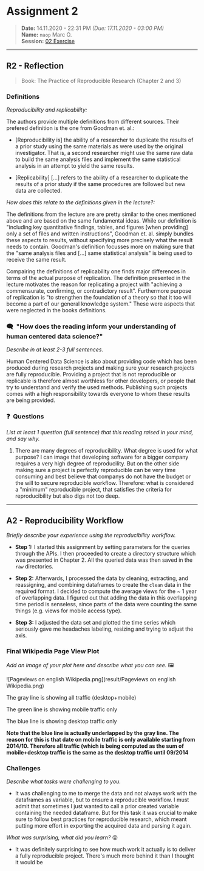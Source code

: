 # Assignment 2
> **Date:** 14.11.2020 - 22:31 PM *(Due: 17.11.2020 - 03:00 PM)*  
> **Name:** `maop` Marc O.  
> **Session:** [02 Exercise](https://github.com/FUB-HCC/hcds-winter-2020/wiki/02_exercise)   
----

## R2 - Reflection
> Book: The Practice of Reproducible Research (Chapter 2 and 3)

### Definitions

_Reproducibility and replicability:_

The authors provide multiple definitions from different sources. Their prefered definition is the one from Goodman et. al.:
* \[Reproducibility is\] the ability of a researcher to duplicate the results of a prior study using the same materials as were used by the original investigator. That is, a second researcher might use the same raw data to build the same analysis files and implement the same statistical analysis in an attempt to yield the same results. 

* \[Replicability\] \[...\] refers to the ability of a researcher to duplicate the results of a prior study if the same procedures are followed but new data are collected.


_How does this relate to the definitions given in the lecture?:_ 

The definitions from the lecture are are pretty similar to the ones mentioned above and are based on the same fundamental ideas. While our definition is "including key quantitative findings, tables, and figures \[when providing\] only a set of files and written instructions", Goodman et. al. simply bundles these aspects to results, without specifying more precisely what the result needs to contain. Goodman's definition focusses more on making sure that the "same analysis files and \[...\] same statistical analysis" is being used to receive the same result.  

Compairing the definitions of replicability one finds major differences in terms of the actual purpose of replication. The definition presented in the lecture motivates the reason for replicating a project with "achieving a commensurate, confirming, or contradictory result". Furthermore purpose of replication is "to strengthen the foundation of a theory so that it too will become a part of our general knowledge system." These were aspects that were neglected in the books definitions.


### 🗨️&nbsp; "How does the reading inform your understanding of human centered data science?"  
_Describe in at least 2-3 full sentences._

Human Centered Data Science is also about providing code which has been produced during research projects and making sure your research projects are fully reproducible. Providing a project that is not reproducible or replicable is therefore almost worthless for other developers, or people that try to understand and verify the used methods. Publishing such projects comes with a high responsibility towards everyone to whom these results are being provided.

### ❓&nbsp; Questions
_List at least 1 question (full sentence) that this reading raised in your mind, and say why._

1. There are many degrees of reproducibility. What degree is used for what purpose? I can image that developing software for a bigger company requires a very high degree of reproducility. But on the other side making sure a project is perfectly reproducible can be very time consuming and best believe that companys do not have the budget or the will to secure reproducible workflow. Therefore: what is considered a "minimum" reproducible project, that satisfies the criteria for reproducibility but also digs not too deep.

***

## A2 - Reproducibility Workflow
_Briefly describe your experience using the reproducibility workflow._

* **Step 1:** I started this assignment by setting parameters for the queries through the APIs. I then proceeded to create a directory structure which was presented in Chapter 2. All the queried data was then saved in the `raw` directories.

* **Step 2:** Afterwards, I processed the data by cleaning, extracting, and reassigning, and combining dataframes to create the `clean` data in the required format. I decided to compute the average views for the ~ 1 year of overlapping data. I figured out that adding the data in this overlapping time period is senseless, since parts of the data were counting the same things (e.g. views for mobile access type).

* **Step 3:** I adjusted the data set and plotted the time series which seriously gave me headaches labeling, resizing and trying to adjust the axis.

### Final Wikipedia Page View Plot
_Add an image of your plot here and describe what you can see._ 🖼️ 

![Pageviews on english Wikipedia.png](result/Pageviews on english Wikipedia.png)

The gray line is showing all traffic (desktop+mobile)

The green line is showing mobile traffic only

The blue line is showing desktop traffic only

**Note that the blue line is actually underlapped by the gray line. The reason for this is that date on mobile traffic is only available starting from 2014/10. Therefore all traffic (which is being computed as the sum of mobile+desktop traffic is the same as the desktop traffic until 09/2014**

### Challenges
_Describe what tasks were challenging to you._
* It was challenging to me to merge the data and not always work with the dataframes as variable, but to ensure a reproducible workflow. I must admit that sometimes I just wanted to call a prior created variable containing the needed dataframe. But for this task it was crucial to make sure to follow best practices for reproducible research, which meant putting more effort in exporting the acquired data and parsing it again.

_What was surprising, what did you learn?_ 😮 
* It was definitely surprising to see how much work it actually is to deliver a fully reproducible project. There's much more behind it than I thought it would be
